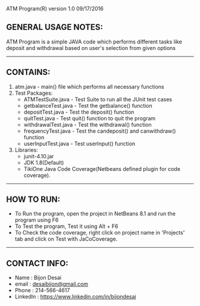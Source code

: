 ATM Program(R) version 1.0 09/17/2016

GENERAL USAGE NOTES:
--------------------

ATM Program is a simple JAVA code which performs different tasks like 
deposit and withdrawal based on user's selection from given options

----------------------------------------------------------------------

CONTAINS:
---------

1. atm.java - main() file which performs all necessary functions
2. Test Packages:
   - ATMTestSuite.java - Test Suite to run all the JUnit test cases
   - getbalanceTest.java - Test the getbalance() function
   - depositTest.java - Test the deposit() function
   - quitTest.java - Test quit() function to quit the program
   - withdrawalTest.java - Test the withdrawal() function
   - frequencyTest.java - Test the candeposit() and canwithdraw() function
   - userInputTest.java - Test userInput() function
3. Libraries:
   - junit-4.10.jar
   - JDK 1.8(Default)
   - TikiOne Java Code Coverage(Netbeans defined plugin for code coverage).

----------------------------------------------------------------------------

HOW TO RUN:
-----------
- To Run the program, open the project in NetBeans 8.1 and run the program using F6
- To Test the program, Test it using Alt + F6
- To Check the code coverage, right click on project name in 'Projects' tab and click on Test with 
   JaCoCoverage.
 
---------------------------------------------------------------------------------------------------

CONTACT INFO:
-------------

- Name     :  Bijon Desai
- email    :  desaibijon@gmail.com
- Phone    :  214-566-4617
- LinkedIn :  https://www.linkedin.com/in/bijondesai

